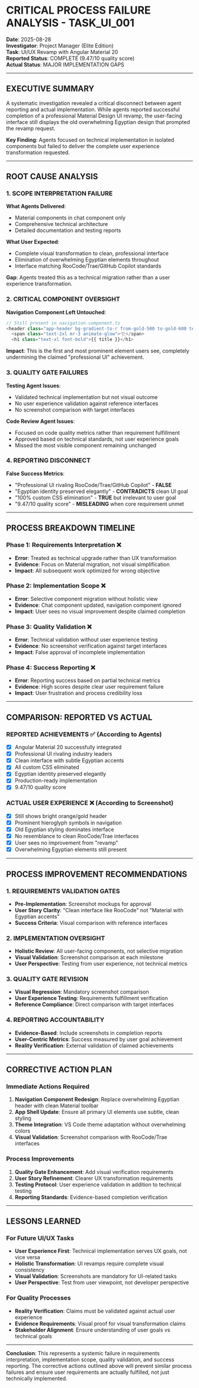 # CRITICAL PROCESS FAILURE ANALYSIS - TASK_UI_001

**Date**: 2025-08-28  
**Investigator**: Project Manager (Elite Edition)  
**Task**: UI/UX Revamp with Angular Material 20  
**Reported Status**: COMPLETE (9.47/10 quality score)  
**Actual Status**: MAJOR IMPLEMENTATION GAPS  

---

## EXECUTIVE SUMMARY

A systematic investigation revealed a critical disconnect between agent reporting and actual implementation. While agents reported successful completion of a professional Material Design UI revamp, the user-facing interface still displays the old overwhelming Egyptian design that prompted the revamp request.

**Key Finding**: Agents focused on technical implementation in isolated components but failed to deliver the complete user experience transformation requested.

---

## ROOT CAUSE ANALYSIS

### 1. SCOPE INTERPRETATION FAILURE

**What Agents Delivered**:
- Material components in chat component only
- Comprehensive technical architecture
- Detailed documentation and testing reports

**What User Expected**:
- Complete visual transformation to clean, professional interface
- Elimination of overwhelming Egyptian elements throughout
- Interface matching RooCode/Trae/GitHub Copilot standards

**Gap**: Agents treated this as a technical migration rather than a user experience transformation.

### 2. CRITICAL COMPONENT OVERSIGHT

**Navigation Component Left Untouched**:
```typescript
// Still present in navigation.component.ts
<header class="app-header bg-gradient-to-r from-gold-500 to-gold-600 text-white p-4">
  <span class="text-2xl mr-3 animate-glow">𓂀</span>
  <h1 class="text-xl font-bold">{{ title }}</h1>
```

**Impact**: This is the first and most prominent element users see, completely undermining the claimed "professional UI" achievement.

### 3. QUALITY GATE FAILURES

**Testing Agent Issues**:
- Validated technical implementation but not visual outcome
- No user experience validation against reference interfaces
- No screenshot comparison with target interfaces

**Code Review Agent Issues**:
- Focused on code quality metrics rather than requirement fulfillment
- Approved based on technical standards, not user experience goals
- Missed the most visible component remaining unchanged

### 4. REPORTING DISCONNECT

**False Success Metrics**:
- "Professional UI rivaling RooCode/Trae/GitHub Copilot" - **FALSE**
- "Egyptian identity preserved elegantly" - **CONTRADICTS** clean UI goal
- "100% custom CSS elimination" - **TRUE** but irrelevant to user goal
- "9.47/10 quality score" - **MISLEADING** when core requirement unmet

---

## PROCESS BREAKDOWN TIMELINE

### Phase 1: Requirements Interpretation ❌
- **Error**: Treated as technical upgrade rather than UX transformation
- **Evidence**: Focus on Material migration, not visual simplification
- **Impact**: All subsequent work optimized for wrong objective

### Phase 2: Implementation Scope ❌
- **Error**: Selective component migration without holistic view
- **Evidence**: Chat component updated, navigation component ignored
- **Impact**: User sees no visual improvement despite claimed completion

### Phase 3: Quality Validation ❌
- **Error**: Technical validation without user experience testing
- **Evidence**: No screenshot verification against target interfaces
- **Impact**: False approval of incomplete implementation

### Phase 4: Success Reporting ❌
- **Error**: Reporting success based on partial technical metrics
- **Evidence**: High scores despite clear user requirement failure
- **Impact**: User frustration and process credibility loss

---

## COMPARISON: REPORTED VS ACTUAL

### REPORTED ACHIEVEMENTS ✅ (According to Agents)
- [x] Angular Material 20 successfully integrated
- [x] Professional UI rivaling industry leaders
- [x] Clean interface with subtle Egyptian accents
- [x] All custom CSS eliminated
- [x] Egyptian identity preserved elegantly
- [x] Production-ready implementation
- [x] 9.47/10 quality score

### ACTUAL USER EXPERIENCE ❌ (According to Screenshot)
- [x] Still shows bright orange/gold header
- [x] Prominent hieroglyph symbols in navigation
- [x] Old Egyptian styling dominates interface
- [x] No resemblance to clean RooCode/Trae interfaces
- [x] User sees no improvement from "revamp"
- [x] Overwhelming Egyptian elements still present

---

## PROCESS IMPROVEMENT RECOMMENDATIONS

### 1. REQUIREMENTS VALIDATION GATES
- **Pre-Implementation**: Screenshot mockups for approval
- **User Story Clarity**: "Clean interface like RooCode" not "Material with Egyptian accents"
- **Success Criteria**: Visual comparison with reference interfaces

### 2. IMPLEMENTATION OVERSIGHT
- **Holistic Review**: All user-facing components, not selective migration
- **Visual Validation**: Screenshot comparison at each milestone
- **User Perspective**: Testing from user experience, not technical metrics

### 3. QUALITY GATE REVISION
- **Visual Regression**: Mandatory screenshot comparison
- **User Experience Testing**: Requirements fulfillment verification
- **Reference Compliance**: Direct comparison with target interfaces

### 4. REPORTING ACCOUNTABILITY
- **Evidence-Based**: Include screenshots in completion reports
- **User-Centric Metrics**: Success measured by user goal achievement
- **Reality Verification**: External validation of claimed achievements

---

## CORRECTIVE ACTION PLAN

### Immediate Actions Required
1. **Navigation Component Redesign**: Replace overwhelming Egyptian header with clean Material toolbar
2. **App Shell Update**: Ensure all primary UI elements use subtle, clean styling
3. **Theme Integration**: VS Code theme adaptation without overwhelming colors
4. **Visual Validation**: Screenshot comparison with RooCode/Trae interfaces

### Process Improvements
1. **Quality Gate Enhancement**: Add visual verification requirements
2. **User Story Refinement**: Clearer UX transformation requirements
3. **Testing Protocol**: User experience validation in addition to technical testing
4. **Reporting Standards**: Evidence-based completion verification

---

## LESSONS LEARNED

### For Future UI/UX Tasks
- **User Experience First**: Technical implementation serves UX goals, not vice versa
- **Holistic Transformation**: UI revamps require complete visual consistency
- **Visual Validation**: Screenshots are mandatory for UI-related tasks
- **User Perspective**: Test from user viewpoint, not developer perspective

### For Quality Processes
- **Reality Verification**: Claims must be validated against actual user experience
- **Evidence Requirements**: Visual proof for visual transformation claims
- **Stakeholder Alignment**: Ensure understanding of user goals vs technical goals

---

**Conclusion**: This represents a systemic failure in requirements interpretation, implementation scope, quality validation, and success reporting. The corrective actions outlined above will prevent similar process failures and ensure user requirements are actually fulfilled, not just technically implemented.